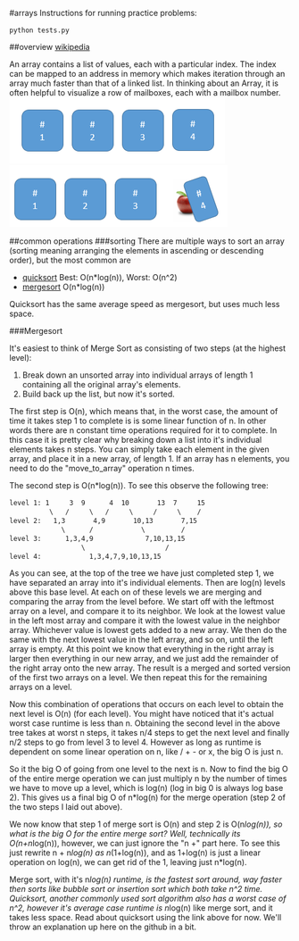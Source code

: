 #arrays
Instructions for running practice problems:

```
python tests.py
```

##overview
[wikipedia](http://en.wikipedia.org/wiki/Array_data_structure)

An array contains a list of values, each with a particular index. The index can be mapped to an address in memory which makes iteration through an array much faster than that of a linked list. 
In thinking about an Array, it is often helpful to visualize a row of mailboxes, each with a mailbox number.
![alt text](./MailBoxes.png "Mailboxes!")
![alt text](./MailBoxesApples.png "Mailboxes!")

##common operations
###sorting
There are multiple ways to sort an array (sorting meaning arranging the elements in ascending or descending order), but the most common are

* [quicksort](http://en.wikipedia.org/wiki/Quicksort) Best: O(n*log(n)), Worst: O(n^2)
* [mergesort](http://en.wikipedia.org/wiki/Mergesort) O(n*log(n))

Quicksort has the same average speed as mergesort, but uses much less space.

###Mergesort

It's easiest to think of Merge Sort as consisting of two steps (at the highest level):

1. Break down an unsorted array into individual arrays of length 1 containing all the original array's elements.
2. Build back up the list, but now it's sorted.

The first step is O(n), which means that, in the worst case, the amount of time it takes step 1 to complete is
is some linear function of n. In other words there are n constant time operations required for it to complete.
In this case it is pretty clear why breaking down a list into it's individual elements takes n steps. You can simply
take each element in the given array, and place it in a new array, of length 1.  If an array has n elements, you need to do
the "move_to_array" operation n times.  

The second step is O(n*log(n)).  To see this observe the following tree:

    level 1: 1     3  9      4  10       13  7     15  
              \   /     \   /     \     /     \    /   
    level 2:   1,3       4,9       10,13       7,15    
                 \      /            \         /     
    level 3:      1,3,4,9             7,10,13,15      
                      \                    /           
    level 4:            1,3,4,7,9,10,13,15             

As you can see, at the top of the tree we have just completed step 1, we have separated an array into it's individual elements. Then are log(n) levels above this base level.  At each on of these levels we are merging and comparing the array from the level before.  We start off with the leftmost array on a level, and compare it to its neighbor.  We look at the lowest value in the left most array and compare it with the lowest value in the neighbor array.  Whichever value is lowest gets added to a new array.  We then do the same with the next lowest value in the left array, and so on, until the left array is empty.  At this point we know that everything in the right array is larger then everything in our new array, and we just add the remainder of the right array onto the new array.  The result is a merged and sorted version of the first two arrays on a level.  We then repeat this for the remaining arrays on a level.  

Now this combination of operations that occurs on each level to obtain the next level is O(n) (for each level).  You might have noticed that it's actual worst case runtime is less than n.  Obtaining the second level in the above tree takes at worst n steps, it takes n/4 steps to get the next level and finally n/2 steps to go from level 3 to level 4.  However as long as runtime is dependent on some linear operation on n, like / + - or x, the big O is just n.

So it the big O of going from one level to the next is n.  Now to find the big O of the entire merge operation we can just multiply n by the number of times we have to move up a level, which is log(n) (log in big 0 is always log base 2). This gives us a final big O of n*log(n) for the merge operation (step 2 of the two steps I laid out above).

We now know that step 1 of merge sort is O(n) and step 2 is O(n*log(n)), so what is the big O for the entire merge sort? Well, technically its O(n+n*log(n)), however, we can just ignore the "n +" part here.  To see this just rewrite n + n*log(n) as n*(1+log(n)), and as 1+log(n) is just a linear operation on log(n), we can get rid of the 1, leaving just n*log(n).  

Merge sort, with it's n*log(n) runtime, is the fastest sort around, way faster then sorts like bubble sort or insertion sort which both take n^2 time.  Quicksort, another commonly used sort algorithm also has a worst case of n^2, however it's average case runtime is n*log(n) like merge sort, and it takes less space.  Read about quicksort using the link above for now.  We'll throw an explanation up here on the github in a bit.   